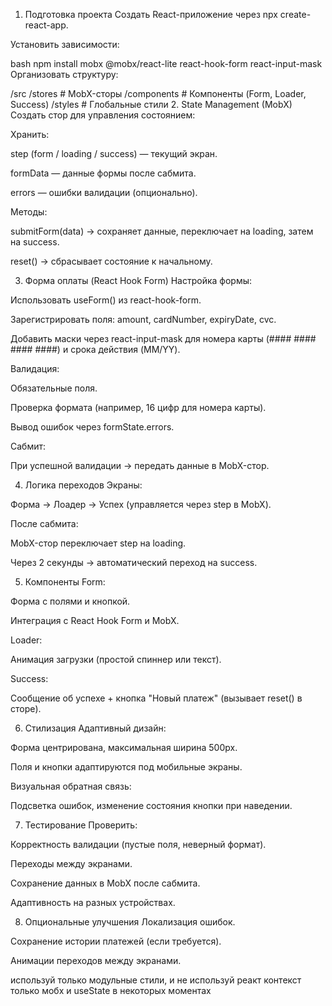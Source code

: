 1. Подготовка проекта
Создать React-приложение через npx create-react-app.

Установить зависимости:

bash
npm install mobx @mobx/react-lite react-hook-form react-input-mask
Организовать структуру:

/src
  /stores       # MobX-сторы
  /components   # Компоненты (Form, Loader, Success)
  /styles       # Глобальные стили
2. State Management (MobX)
Создать стор для управления состоянием:

Хранить:

step (form / loading / success) — текущий экран.

formData — данные формы после сабмита.

errors — ошибки валидации (опционально).

Методы:

submitForm(data) → сохраняет данные, переключает на loading, затем на success.

reset() → сбрасывает состояние к начальному.

3. Форма оплаты (React Hook Form)
Настройка формы:

Использовать useForm() из react-hook-form.

Зарегистрировать поля: amount, cardNumber, expiryDate, cvc.

Добавить маски через react-input-mask для номера карты (#### #### #### ####) и срока действия (MM/YY).

Валидация:

Обязательные поля.

Проверка формата (например, 16 цифр для номера карты).

Вывод ошибок через formState.errors.

Сабмит:

При успешной валидации → передать данные в MobX-стор.

4. Логика переходов
Экраны:

Форма → Лоадер → Успех (управляется через step в MobX).

После сабмита:

MobX-стор переключает step на loading.

Через 2 секунды → автоматический переход на success.

5. Компоненты
Form:

Форма с полями и кнопкой.

Интеграция с React Hook Form и MobX.

Loader:

Анимация загрузки (простой спиннер или текст).

Success:

Сообщение об успехе + кнопка "Новый платеж" (вызывает reset() в сторе).

6. Стилизация
Адаптивный дизайн:

Форма центрирована, максимальная ширина 500px.

Поля и кнопки адаптируются под мобильные экраны.

Визуальная обратная связь:

Подсветка ошибок, изменение состояния кнопки при наведении.

7. Тестирование
Проверить:

Корректность валидации (пустые поля, неверный формат).

Переходы между экранами.

Сохранение данных в MobX после сабмита.

Адаптивность на разных устройствах.

8. Опциональные улучшения
Локализация ошибок.

Сохранение истории платежей (если требуется).

Анимации переходов между экранами.

используй только модульные стили, и не используй реакт контекст только мобх и useState в некоторых моментах 